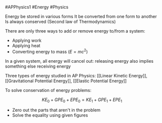 #APPhysics1  #Energy #Physics 

Energy be stored in various forms
It  be converted from one form to another
Is always conserved (Second law of Thermodynamics)

There are only three ways to add or remove energy to/from a system:

- Applying work 
- Applying heat
- Converting energy to mass ($E = mc^2$)

In a given system, all energy will cancel out: releasing energy also implies something else receiving energy

Three types of energy studied in AP Physics: [[Linear Kinetic Energy]], [[Gravitational Potential Energy]], [[Elastic Potential Energy]]

To solve conservation of energy problems:

$$
KE_0 + GPE _0 + EPE _0 = KE_1 + GPE _1 + EPE _1 
$$

- Zero out the parts that aren't in the problem
- Solve the equality using given figures

